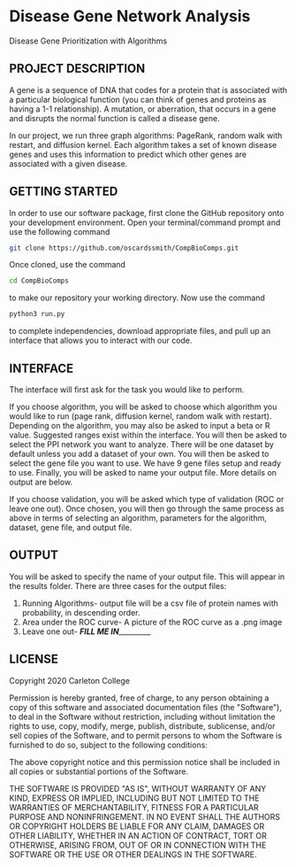 # Disease Gene Network Analysis

Disease Gene Prioritization with Algorithms

## PROJECT DESCRIPTION
 A gene is a sequence of DNA that codes for a protein that is associated with a particular biological function (you can think of genes and proteins as having a 1-1 relationship). A mutation, or aberration, that occurs in a gene and disrupts the normal function is called a disease gene.

 In our project, we run three graph algorithms: PageRank, random walk with restart, and diffusion kernel. Each algorithm takes a set of known disease genes and uses this information to predict which other genes are associated with a given disease.

## GETTING STARTED
 In order to use our software package, first clone the GitHub repository onto your development environment. Open your terminal/command prompt and use the following command

 ```bash
 git clone https://github.com/oscardssmith/CompBioComps.git
 ```
Once cloned, use the command

```bash
cd CompBioComps
```
to make our repository your working directory. Now use the command
```bash
python3 run.py
```
to complete independencies, download appropriate files, and pull up an interface that allows you to interact with our code.

## INTERFACE
The interface will first ask for the task you would like to perform.

If you choose algorithm, you will be asked to choose which algorithm you would like to run (page rank, diffusion kernel, random walk with restart). Depending on the algorithm, you may also be asked to input a beta or R value. Suggested ranges exist within the interface. You will then be asked to select the PPI network you want to analyze. There will be one dataset by default unless you add a dataset of your own. You will then be asked to select the gene file you want to use. We have 9 gene files setup and ready to use. Finally, you will be asked to name your output file. More details on output are below.

If you choose validation, you will be asked which type of validation (ROC or leave one out). Once chosen, you will then go through the same process as above in terms of selecting an algorithm, parameters for the algorithm, dataset, gene file, and output file.

## OUTPUT
You will be asked to specify the name of your output file. This will appear in the results folder. There are three cases for the output files:
1. Running Algorithms- output file will be a csv file of protein names with probability, in descending order.
2. Area under the ROC curve- A picture of the ROC curve as a .png image
3. Leave one out- _________FILL ME IN__________________


## LICENSE

Copyright 2020 Carleton College

Permission is hereby granted, free of charge, to any person obtaining a copy of this software and associated documentation files (the "Software"), to deal in the Software without restriction, including without limitation the rights to use, copy, modify, merge, publish, distribute, sublicense, and/or sell copies of the Software, and to permit persons to whom the Software is furnished to do so, subject to the following conditions:

The above copyright notice and this permission notice shall be included in all copies or substantial portions of the Software.

THE SOFTWARE IS PROVIDED "AS IS", WITHOUT WARRANTY OF ANY KIND, EXPRESS OR IMPLIED, INCLUDING BUT NOT LIMITED TO THE WARRANTIES OF MERCHANTABILITY, FITNESS FOR A PARTICULAR PURPOSE AND NONINFRINGEMENT. IN NO EVENT SHALL THE AUTHORS OR COPYRIGHT HOLDERS BE LIABLE FOR ANY CLAIM, DAMAGES OR OTHER LIABILITY, WHETHER IN AN ACTION OF CONTRACT, TORT OR OTHERWISE, ARISING FROM, OUT OF OR IN CONNECTION WITH THE SOFTWARE OR THE USE OR OTHER DEALINGS IN THE SOFTWARE.
